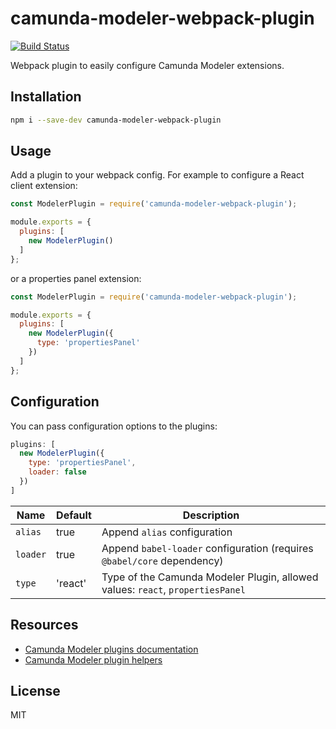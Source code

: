 # camunda-modeler-webpack-plugin

[![Build Status](https://github.com/pinussilvestrus/camunda-modeler-webpack-plugin/workflows/CI/badge.svg)](https://github.com/pinussilvestrus/camunda-modeler-webpack-plugin/actions?query=workflow%3ACI)

Webpack plugin to easily configure Camunda Modeler extensions.

## Installation

```sh
npm i --save-dev camunda-modeler-webpack-plugin
```

## Usage

Add a plugin to your webpack config. For example to configure a React client extension:

```js
const ModelerPlugin = require('camunda-modeler-webpack-plugin');

module.exports = {
  plugins: [
    new ModelerPlugin()
  ]
};
```

or a properties panel extension:

```js
const ModelerPlugin = require('camunda-modeler-webpack-plugin');

module.exports = {
  plugins: [
    new ModelerPlugin({
      type: 'propertiesPanel'
    })
  ]
};
```

## Configuration

You can pass configuration options to the plugins: 

```js
plugins: [
  new ModelerPlugin({
    type: 'propertiesPanel',
    loader: false
  })
]
```

| Name | Default | Description |
| ----------- | ----------- | ----------- |
| `alias` | true | Append `alias` configuration |
| `loader` | true | Append `babel-loader` configuration (requires `@babel/core` dependency) |
| `type` | 'react' | Type of the Camunda Modeler Plugin, allowed values: `react`, `propertiesPanel` |

## Resources

* [Camunda Modeler plugins documentation](https://docs.camunda.io/docs/components/modeler/desktop-modeler/plugins)
* [Camunda Modeler plugin helpers](https://github.com/camunda/camunda-modeler-plugin-helpers)

## License

MIT